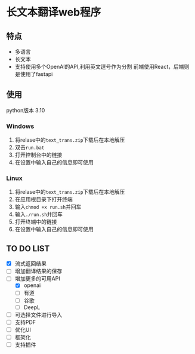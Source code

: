 # 长文本翻译web程序
## 特点
- 多语言
- 长文本
- 支持使用多个OpenAI的API,利用英文逗号作为分割
前端使用React，后端则是使用了fastapi

## 使用
python版本 3.10
### Windows
1. 将relase中的`text_trans.zip`下载后在本地解压
2. 双击`run.bat`
3. 打开控制台中的链接
4. 在设置中输入自己的信息即可使用
### Linux
1. 将relase中的`text_trans.zip`下载后在本地解压
2. 在应用根目录下打开终端
3. 输入`chmod +x run.sh`并回车
4. 输入`./run.sh`并回车
5. 打开终端中的链接
6. 在设置中输入自己的信息即可使用

## TO DO LIST
- [x] 流式返回结果
- [ ] 增加翻译结果的保存
- [ ] 增加更多的可用API
  - [x] openai
  - [ ] 有道
  - [ ] 谷歌
  - [ ] DeepL
- [ ] 可选择文件进行导入
- [ ] 支持PDF
- [ ] 优化UI
- [ ] 框架化
- [ ] 支持插件